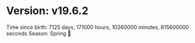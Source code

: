 # Version: v19.6.2
Time since birth: 7125 days, 171000 hours, 10260000 minutes, 615600000 seconds
Season: Spring 🌸

